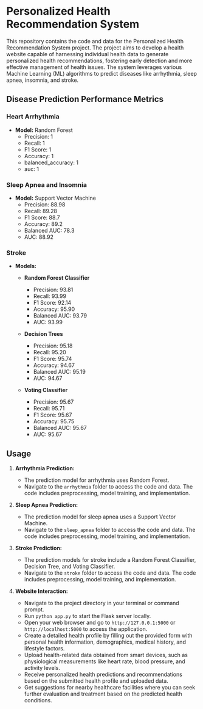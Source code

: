 # Personalized Health Recommendation System

This repository contains the code and data for the Personalized Health Recommendation System project. The project aims to develop a health website capable of harnessing individual health data to generate personalized health recommendations, fostering early detection and more effective management of health issues. The system leverages various Machine Learning (ML) algorithms to predict diseases like arrhythmia, sleep apnea, insomnia, and stroke.

## Disease Prediction Performance Metrics

### Heart Arrhythmia
- **Model:** Random Forest
  - Precision: 1
  - Recall: 1
  - F1 Score: 1
  - Accuracy: 1
  - balanced_accuracy: 1
  - auc: 1

### Sleep Apnea and Insomnia
- **Model:** Support Vector Machine
  - Precision: 88.98
  - Recall: 89.28
  - F1 Score: 88.7
  - Accuracy: 89.2
  - Balanced AUC: 78.3
  - AUC: 88.92

### Stroke
- **Models:** 
  - **Random Forest Classifier**
    - Precision: 93.81
    - Recall: 93.99
    - F1 Score: 92.14
    - Accuracy: 95.90
    - Balanced AUC: 93.79
    - AUC: 93.99
      
  - **Decision Trees**
    - Precision: 95.18
    - Recall: 95.20
    - F1 Score: 95.74
    - Accuracy: 94.67
    - Balanced AUC: 95.19
    - AUC: 94.67
      
  - **Voting Classifier**
    - Precision: 95.67
    - Recall: 95.71
    - F1 Score: 95.67
    - Accuracy: 95.75
    - Balanced AUC: 95.67
    - AUC: 95.67

## Usage

1. **Arrhythmia Prediction:**
   - The prediction model for arrhythmia uses Random Forest.
   - Navigate to the `arrhythmia` folder to access the code and data. The code includes preprocessing, model training, and implementation.

2. **Sleep Apnea Prediction:**
   - The prediction model for sleep apnea uses a Support Vector Machine.
   - Navigate to the `sleep_apnea` folder to access the code and data. The code includes preprocessing, model training, and implementation.

3. **Stroke Prediction:**
   - The prediction models for stroke include a Random Forest Classifier, Decision Tree, and Voting Classifier.
   - Navigate to the `stroke` folder to access the code and data. The code includes preprocessing, model training, and implementation.

4. **Website Interaction:**
    - Navigate to the project directory in your terminal or command prompt.
    - Run `python app.py` to start the Flask server locally.
    - Open your web browser and go to `http://127.0.0.1:5000` or `http://localhost:5000` to access the application.
    - Create a detailed health profile by filling out the provided form with personal health information, demographics, medical history, and lifestyle factors.
    - Upload health-related data obtained from smart devices, such as physiological measurements like heart rate, blood pressure, and activity levels.
    - Receive personalized health predictions and recommendations based on the submitted health profile and uploaded data.
    - Get suggestions for nearby healthcare facilities where you can seek further evaluation and treatment based on the predicted health conditions.
